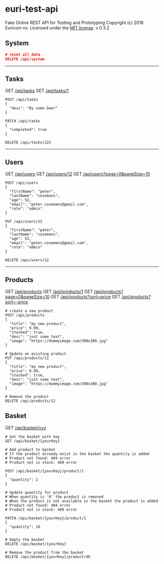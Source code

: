 # euri-test-api

Fake Online REST API for Testing and Prototyping
Copyright (c) 2018 Euricom nv. Licensed under the [MIT license](https://opensource.org/licenses/MIT).
v 0.3.2

## System

```json
# reset all data
DELETE /api/system
```

<hr>

## Tasks

GET [/api/tasks](/api/tasks)
GET [/api/tasks/1](/api/tasks/1)

```
POST /api/tasks
{
  "desc": "By some beer"
}

PATCH /api/tasks
{
  "completed": true
}

DELETE /api/tasks/122
```

<hr>

## Users

GET [/api/users](/api/users)
GET [/api/users/12](/api/users/12)
GET [/api/users?page=0&pageSize=10](/api/users?page=0&pageSize=10)

```
POST /api/users
{
  "firstName": "peter",
  "lastName": "cosemans",
  "age": 52,
  "email": "peter.cosemans@gmail.com",
  "role": "admin"
}

PUT /api/users/12
{
  "firstName": "peter",
  "lastName": "cosemans",
  "age": 52,
  "email": "peter.cosemans@gmail.com",
  "role": "admin"
}

DELETE /api/users/12
```

<hr>

## Products

GET [/api/products](/api/products)
GET [/api/products/1](/api/products/1)
GET [/api/products?page=0&pageSize=10](/api/products?page=0&pageSize=10)
GET [/api/products?sort=price](/api/products?sort=price)
GET [/api/products?sort=-price](/api/products?sort=-price)

```
# create a new product
POST /api/products
{
  "title": "my new product",
  "price": 9.99,
  "stocked": true,
  "desc": "just some text",
  "image": "https://dummyimage.com/300x300.jpg"
}

# Update an existing product
PUT /api/products/12
{
  "title": "my new product",
  "price": 9.99,
  "stocked": true,
  "desc": "just some text",
  "image": "https://dummyimage.com/300x300.jpg"
}

# Remove the product
DELETE /api/products/12
```

## Basket

GET [/api/basket/xyz](/api/basket/xyz)

```
# Get the basket with key
GET /api/basket/{yourKey}
```

```
# Add product to basket
# If the product already exist in the basket the quantity is added
# Product not found: 404 error
# Product not in stock: 409 error

POST /api/basket/{yourKey}/product/1
{
  "quantity": 2
}

# Update quantity for product
# When quantity is '0' the product is removed
# When the product is not available in the basket the product is added
# Product not found: 404 error
# Product not in stock: 409 error

PATCH /api/basket/{yourKey}/product/1
{
  "quantity": 10
}

# Empty the basket
DELETE /api/basket/{yourKey}

# Remove the product from the basket
DELETE /api/basket/{yourKey}/product/46
```
